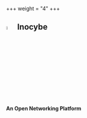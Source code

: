 +++
weight = "4"
+++

## <img src="/img/inocybe.png" width=5% > Inocybe

#### An Open Networking Platform
